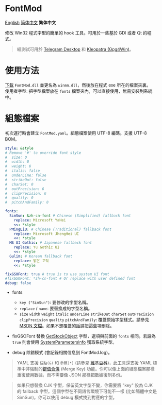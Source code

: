 # FontMod
[English](README.md) [简体中文](README.zh_CN.md) **繁体中文**

修改 Win32 程式字型的簡單的 hook 工具。可用於一些基於 GDI 或者 Qt 的程式。

> 經測試可用於 [Telegram Desktop](https://desktop.telegram.org/) 和 [Kleopatra (Gpg4Win)](https://www.gpg4win.org/)。

# 使用方法
[下載](https://github.com/ysc3839/FontMod/releases) `FontMod.dll` 並更名為 `winmm.dll`，然後放在程式 exe 所在的檔案夾裏。  
使用者字型: 把字型檔案放在 `fonts` 檔案夾內，可以直接使用，無需安裝到系統中。

# 組態檔案
初次運行時會建立 `FontMod.yaml`。組態檔案使用 UTF-8 編碼。支援 UTF-8 BOM。
```yaml
style: &style
# Remove '#' to override font style
#  size: 0
#  width: 0
#  weight: 0
#  italic: false
#  underLine: false
#  strikeOut: false
#  charSet: 0
#  outPrecision: 0
#  clipPrecision: 0
#  quality: 0
#  pitchAndFamily: 0

fonts:
  SimSun: &zh-cn-font # Chinese (Simplified) fallback font
    replace: Microsoft YaHei
    <<: *style
  PMingLiU: # Chinese (Traditional) fallback font
    replace: Microsoft JhengHei UI
    <<: *style
  MS UI Gothic: # Japanese fallback font
    replace: Yu Gothic UI
    <<: *style
  Gulim: # Korean fallback font
    replace: 맑은 고딕
    <<: *style

fixGSOFont: true # true is to use system UI font
#fixGSOFont: *zh-cn-font # Or replace with user defined font
debug: false
```
* fonts
  * `key ("SimSun")`: 要修改的字型名稱。
  * `replace` / `name`: 要替換成的字型名稱。
  * `size` `width` `weight` `italic` `underLine` `strikeOut` `charSet` `outPrecision` `clipPrecision` `quality` `pitchAndFamily`: 覆蓋原始字型樣式。請參見 [MSDN 文檔](https://docs.microsoft.com/en-us/windows/desktop/api/wingdi/ns-wingdi-logfontw)。如果不想覆蓋的話請把這些項刪除。

* fixGSOFont
替換 [GetStockObject](https://docs.microsoft.com/en-us/windows/desktop/api/winuser/nf-winuser-getsyscolorbrush) 字型，選項與前面的 `fonts` 相同。若設為 `true` 則會使用 [SystemParametersInfo](https://docs.microsoft.com/en-us/windows/desktop/api/winuser/nf-winuser-systemparametersinfow#spi_getnonclientmetrics) 獲取系統字型。

* debug
除錯模式 (會記錄相關信息到 FontMod.log)。

> YAML 支援 `錨點(&)` 和 `參照(*)` (請參見 [維基百科](https://zh.wikipedia.org/wiki/YAML#%E8%B3%87%E6%96%99%E5%90%88%E4%BD%B5%E5%92%8C%E5%8F%83%E8%80%83))，此工具還支援 YAML 標準中非強制的[鍵值合併](https://yaml.org/type/merge.html) (Merge Key) 功能。你可以像上面的組態檔案那樣重復使用數據，而不需要像 JSON 那樣把數據復制多份。

> 如果只想替換 CJK 字型，保留英文字型不變，你需要將 "key" 設為 CJK 的 fallback 字型。這個字型在不同語言環境下可能不一樣 (比如簡體中文是 SimSun)，你可以使用 debug 模式找到對應的字型。
